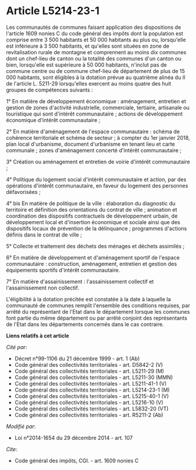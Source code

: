 # Article L5214-23-1

Les communautés de communes faisant application des dispositions de l'article 1609 nonies C du code général des impôts dont
la population est comprise entre 3 500 habitants et 50 000 habitants au plus ou, lorsqu'elle est inférieure à 3 500
habitants, et qu'elles sont situées en zone de revitalisation rurale de montagne et comprennent au moins dix communes dont un
chef-lieu de canton ou la totalité des communes d'un canton ou bien, lorsqu'elle est supérieure à 50 000 habitants, n'inclut
pas de commune centre ou de commune chef-lieu de département de plus de 15 000 habitants, sont éligibles à la dotation prévue
au quatrième alinéa du II de l'article L. 5211-29 lorsqu'elles exercent au moins quatre des huit groupes de compétences
suivants : 

1° En matière de développement économique : aménagement, entretien et gestion de zones d'activité industrielle, commerciale,
tertiaire, artisanale ou touristique qui sont d'intérêt communautaire ; actions de développement économique d'intérêt
communautaire ; 

2° En matière d'aménagement de l'espace communautaire : schéma de cohérence territoriale et schéma de secteur ; à compter du
1er janvier 2018, plan local d'urbanisme, document d'urbanisme en tenant lieu et carte communale ; zones d'aménagement
concerté d'intérêt communautaire ; 

3° Création ou aménagement et entretien de voirie d'intérêt communautaire ; 

4° Politique du logement social d'intérêt communautaire et action, par des opérations d'intérêt communautaire, en faveur du
logement des personnes défavorisées ; 

4° bis En matière de politique de la ville : élaboration du diagnostic du territoire et définition des orientations du
contrat de ville ; animation et coordination des dispositifs contractuels de développement urbain, de développement local et
d'insertion économique et sociale ainsi que des dispositifs locaux de prévention de la délinquance ; programmes d'actions
définis dans le contrat de ville ; 

5° Collecte et traitement des déchets des ménages et déchets assimilés ; 

6° En matière de développement et d'aménagement sportif de l'espace communautaire : construction, aménagement, entretien et
gestion des équipements sportifs d'intérêt communautaire. 

7° En matière d'assainissement : l'assainissement collectif et l'assainissement non collectif. 

L'éligibilité à la dotation précitée est constatée à la date à laquelle la communauté de communes remplit l'ensemble des
conditions requises, par arrêté du représentant de l'Etat dans le département lorsque les communes font partie du même
département ou par arrêté conjoint des représentants de l'Etat dans les départements concernés dans le cas contraire.

**Liens relatifs à cet article**

_Cité par_:

  - Décret n°99-1106 du 21 décembre 1999 - art. 1 (Ab)
  - Code général des collectivités territoriales - art. D5842-2 (V)
  - Code général des collectivités territoriales - art. L5211-29 (M)
  - Code général des collectivités territoriales - art. L5211-30 (MMN)
  - Code général des collectivités territoriales - art. L5211-41-1 (V)
  - Code général des collectivités territoriales - art. L5214-23-1 (M)
  - Code général des collectivités territoriales - art. L5215-40-1 (V)
  - Code général des collectivités territoriales - art. L5216-10 (V)
  - Code général des collectivités territoriales - art. L5832-20 (VT)
  - Code général des collectivités territoriales - art. R5211-2 (Ab)

_Modifié par_:

  - Loi n°2014-1654 du 29 décembre 2014 - art. 107

_Cite_:

  - Code général des impôts, CGI. - art. 1609 nonies C
